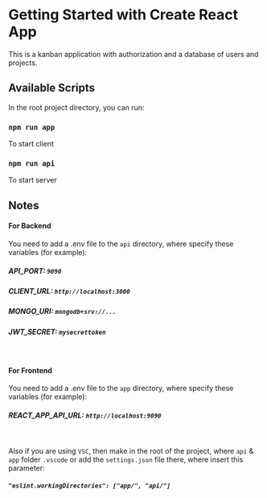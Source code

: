 # Getting Started with Create React App

This is a kanban application with authorization and a database of users and projects.

## Available Scripts

In the root project directory, you can run:

### `npm run app`

To start client

### `npm run api`

To start server

## Notes

#### For Backend

You need to add a .env file to the `api` directory, where specify these variables (for example):

##### API_PORT: `9090`

##### CLIENT_URL: `http://localhost:3000`

##### MONGO_URI: `mongodb+srv://...`

##### JWT_SECRET: `mysecrettoken`

&nbsp;

#### For Frontend

You need to add a .env file to the `app` directory, where specify these variables (for example):

##### REACT_APP_API_URL: `http://localhost:9090`

&nbsp;

Also if you are using `VSC`, then make in the root of the project, where `api` & `app` folder `.vscode` or add the `settings.json` file there, where insert this parameter:

##### `"eslint.workingDirectories": ["app/", "api/"]`
